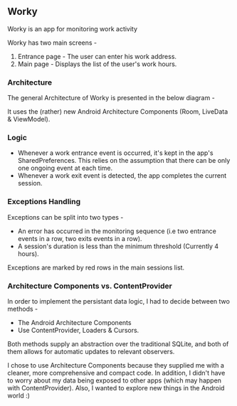 ## Worky
Worky is an app for monitoring work activity

Worky has two main screens - 
1. Entrance page - The user can enter his work address.
2. Main page - Displays the list of the user's work hours.

### Architecture

The general Architecture of Worky is presented in the below diagram - 


It uses the (rather) new Android Architecture Components (Room, LiveData & ViewModel).

### Logic
* Whenever a work entrance event is occurred, it's kept in the app's SharedPreferences. This relies on the assumption that there can be only one ongoing event at each time.
* Whenever a work exit event is detected, the app completes the current session.

### Exceptions Handling
Exceptions can be split into two types - 
* An error has occurred in the monitoring sequence (i.e two entrance events in a row, two exits events in a row).
* A session's duration is less than the minimum threshold (Currently 4 hours).

Exceptions are marked by red rows in the main sessions list.

### Architecture Components vs. ContentProvider
In order to implement the persistant data logic, I had to decide between two methods - 
* The Android Architecture Components
* Use ContentProvider, Loaders & Cursors.

Both methods supply an abstraction over the traditional SQLite, and both of them allows for automatic updates to relevant observers.

I chose to use Architecture Components because they supplied me with a cleaner, more comprehensive and compact code. In addition, I didn't have to worry about my data being exposed to other apps (which may happen with ContentProvider).
Also, I wanted to explore new things in the Android world :)
